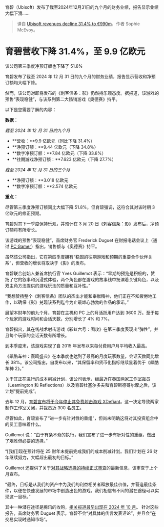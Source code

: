 
<!--
title: 育碧营收下降 31.4% 至 9.9 亿欧元
cover: https://assetsio.gnwcdn.com/assassins-creed-shadows_h4c2RRj.jpg?width=1200&height=630&fit=crop&enable=upscale&auto=webp
-->

育碧（Ubisoft）发布了截至2024年12月31日的九个月的财务业绩，报告显示业绩大幅下滑……

> 译自 [Ubisoft revenues decline 31.4% to €990m](https://www.gamesindustry.biz/ubisoft-revenues-decline-314-to-990m)，作者 Sophie McEvoy。


# 育碧营收下降 31.4%，至 9.9 亿欧元
该公司第三季度净预订额也下降了 51.8%

育碧发布了截至 2024 年 12 月 31 日的九个月的财务业绩，报告显示营收和净预订额均大幅下降。

然而，该公司对即将发布的《刺客信条：影》仍然持乐观态度。据报道，该游戏的预售“表现稳健”，与该系列第二大畅销游戏《奥德赛》持平。

以下是您需要了解的内容：

**数据：**

*截至 2024 年 12 月 31 日的九个月*
*   **营收：**9.9 亿欧元（同比下降 31.4%）
*   **净预订额：**9.44 亿欧元（下降 34.8%）
*   **数字净预订额：**7.84 亿欧元（下降 33.8%）
*   **往期游戏净预订额：**7.623 亿欧元（下降 27.7%）

*截至 2024 年 12 月 31 日的三个月*
*   **净预订额：**3.018 亿欧元
*   **数字净预订额：**2.574 亿欧元

**重点：**

尽管第三季度净预订额同比大幅下降 51.8%，但育碧强调，这符合其对该时期 3 亿欧元的修正预期。

育碧对其下一季度保持乐观，并预计在 3 月 20 日《刺客信条：影》发布后，净预订额将有所增长。

该游戏的预售“表现稳健”，首席财务官 Frederick Duguet 在财报电话会议上（通过 [PC Gamer](https://www.pcgamer.com/games/assassins-creed/despite-everything-assassins-creed-shadows-preorders-are-tracking-solidly-ubisoft-says-in-line-with-those-of-assassins-creed-odyssey-the-second-most-successful-entry-of-the-franchise/)）指出，销售额与《奥德赛》持平。

虽然该公司指出，它在第四季度拥有“稳固的往期游戏和预期的重要合作伙伴关系”，但营收的增长将取决于《影》的发布。

育碧联合创始人兼首席执行官 Yves Guillemot 表示：“早期的预览是积极的，赞扬了它的叙事和沉浸式体验，两个角色都在游戏的故事线中扮演着关键角色，以及双主角方法提供的游戏玩法的质量和互补性。”

“我想赞扬整个《刺客信条》团队的杰出才能和奉献精神，他们正在不知疲倦地工作，以确保《影》兑现该系列迄今为止最雄心勃勃的作品的承诺。”

展望本财年的前九个月，育碧在主机和 PC 上的月活跃用户达到 3600 万。至于每个玩家的游戏时间和会话天数，分别增长了 4% 和 7%。

育碧指出，其在线战术射击游戏《彩虹六号：围攻》在第三季度表现出“弹性”，并且每个玩家的会话天数有所增长。

到本季度末，该游戏实现了自 2015 年发布以来每付费用户月平均收入最高。

《飙酷车神：轰鸣盛典》在本季度也达到了最高的月度玩家数量，会话天数同比增长 38%。该公司指出，自发布以来，“其保留率和货币化指标继续显着优于《飙酷车神 2》。”

关于其正在进行的成本削减计划，该公司表示，继[最近在英国两家工作室裁员](https://www.gamesindustry.biz/ubisoft-cuts-185-jobs-in-a-bid-to-prioritise-projects-and-reduce-costs)（Leamington 和 Reflections）以及育碧杜塞尔多夫和育碧斯德哥尔摩之后，该计划“提前完成”。

去年 12 月，[育碧宣布将于今年停止其免费射击游戏 XDefiant](https://www.gamesindustry.biz/ubisoft-to-sunset-xdefiant-in-2025-nearly-300-people-affected-by-layoffs)。这一决定导致两家制作工作室关闭，并裁员近 300 名员工。

尽管如此，育碧宣布了“进一步有针对性的重组”，但尚未明确这将对其投资组合中的员工意味着什么。

Guillemot 说：“由于有条不紊的执行，我们宣布了进一步有针对性的重组，做出了艰难但必要的选择。”

“[我们]现在预计将在 25 财年末提前完成我们的成本削减计划。我们计划在 26 财年继续努力，大幅超出最初的目标。”

Guillemot 还提供了关于[对其战略选择的持续正式审查](https://www.gamesindustry.biz/ubisoft-appoints-advisors-to-oversee-strategic-options)的最新信息，该审查于上个月宣布。

“最终，目标是从我们的资产中为我们的利益相关者释放最佳价值，并营造最佳条件，以便在快速发展的市场中创造出色的游戏。我们相信有不同的潜在途径可以实现这一目标。”

其中一种潜在途径是腾讯的收购，[相关报道最早出现在 2024 年 10 月](https://www.gamesindustry.biz/tencent-and-guillemot-family-reportedly-planning-ubisoft-buyout)。
针对这些报告，首席财务官 Duguet 表示，育碧不会“对具体的传言发表评论”，并且会“在交易实现时通知市场”。